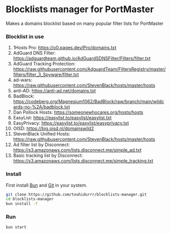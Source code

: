 # Blocklists manager for PortMaster

Makes a domains blocklist based on many popular filter lists for PortMaster

### Blocklist in use
1. 1Hosts Pro: https://o0.pages.dev/Pro/domains.txt
2. AdGuard DNS Filter: https://adguardteam.github.io/AdGuardSDNSFilter/Filters/filter.txt
3. AdGuard Tracking Protection: https://raw.githubusercontent.com/AdguardTeam/FiltersRegistry/master/filters/filter_3_Spyware/filter.txt
4. ad-wars: https://raw.githubusercontent.com/StevenBlack/hosts/master/hosts
5. anti-AD: https://anti-ad.net/domains.txt
6. BadBlock: https://codeberg.org/Magnesium1062/BadBlock/raw/branch/main/wildcards-no-%2A/badblock.txt
7. Dan Pollock Hosts: https://someonewhocares.org/hosts/hosts
8. EasyList: https://easylist.to/easylist/easylist.txt
9. EasyPrivacy: https://easylist.to/easylist/easyprivacy.txt
10. OISD: https://big.oisd.nl/domainswild2
11. StevenBlack Unified Hosts: https://raw.githubusercontent.com/StevenBlack/hosts/master/hosts
12. Ad filter list by Disconnect: https://s3.amazonaws.com/lists.disconnect.me/simple_ad.txt
13. Basic tracking list by Disconnect: https://s3.amazonaws.com/lists.disconnect.me/simple_tracking.txt

### Install
First install [Bun](https://bun.sh/) and [Git](https://git-scm.com/downloads) in your system.
```bash
git clone https://github.com/touhidurrr/blocklists-manager.git
cd blocklists-manager
bun install -f
```

### Run
```bash
bun start
```

